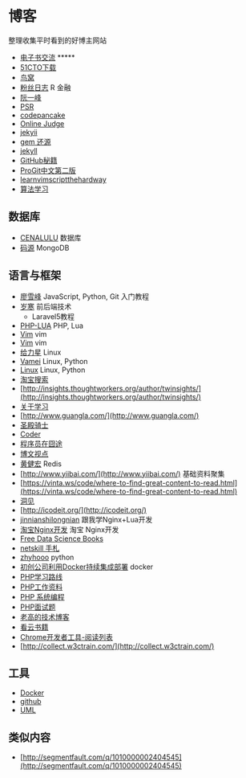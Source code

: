 # 博客

整理收集平时看到的好博主网站

- [电子书交流](http://www.salttiger.com/archives/) *****
- [51CTO下载](http://down.51cto.com/)
- [鸟窝](http://colobu.com/)
- [粉丝日志](http://blog.fens.me/) R 金融
- [阮一峰](http://www.ruanyifeng.com/blog/)
- [PSR](http://segmentfault.com/a/1190000002521577)
- [codepancake](http://codepancake.com/the-best-programming-books-of-september-2015/)
- [Online Judge](http://www.smartoj.com/)
- [jekyii](http://www.cnblogs.com/purediy/archive/2013/03/07/2948892.html)
- [gem 还源](http://www.bubuko.com/infodetail-739997.html)
- [jekyll](http://michaelchelen.net/81fa/install-jekyll-2-ubuntu-14-04/)
- [GitHub秘籍](https://snowdream86.gitbooks.io/github-cheat-sheet/content/zh/index.html)
- [ProGit中文第二版](http://git-scm.com/book/zh/v2)
- [learnvimscriptthehardway](http://learnvimscriptthehardway.stevelosh.com/)
- [算法学习](http://mp.weixin.qq.com/s?__biz=MzA3NDM1NjUwMQ==&mid=209857692&idx=1&sn=ebb4dd27bf3aa6d9682bc486f861020b&scene=23&srcid=10127ONo39i7FkXF8EoVgZ4L#rd)

## 数据库

- [CENALULU](http://cenalulu.github.io/) 数据库
- [码源](http://codefrom.com/t/mongodb%E4%BB%8E%E5%85%A5%E9%97%A8%E5%88%B0%E7%B2%BE%E9%80%9A%E7%B3%BB%E5%88%97%E4%B8%93%E9%A2%98) MongoDB

## 语言与框架

- [廖雪峰](http://www.liaoxuefeng.com/) JavaScript, Python, Git 入门教程
- [岁寒](http://lvwenhan.com/) 前后端技术
    + Laravel5教程
- [PHP-LUA](http://rmingwang.com/) PHP, Lua
- [Vim](http://www.boiajs.com/tags/vim/) vim
- [Vim](http://tieba.baidu.com/p/2859253088) vim
- [给力星](http://www.powerxing.com/) Linux
- [Vamei](http://www.cnblogs.com/vamei/) Linux, Python
- [Linux](http://www.cnblogs.com/peida/) Linux, Python
- [淘宝搜索](http://www.searchtb.com/)
- [http://insights.thoughtworkers.org/author/twinsights/](http://insights.thoughtworkers.org/author/twinsights/)
- [关于学习](http://liguanglei.name/blogs/)
- [http://www.guangla.com/](http://www.guangla.com/)
- [圣殿骑士](http://www.cnblogs.com/KnightsWarrior/)
- [Coder](http://info.9iphp.com/)
- [程序员在囧途](http://www.jtthink.com/)
- [博文视点](http://blog.csdn.net/broadview2006)
- [黄健宏](http://huangz.me/) Redis
- [http://www.yiibai.com/](http://www.yiibai.com/) 基础资料聚集
- [https://vinta.ws/code/where-to-find-great-content-to-read.html](https://vinta.ws/code/where-to-find-great-content-to-read.html)
- [洞见](http://insights.thoughtworkers.org/)
- [http://icodeit.org/](http://icodeit.org/)
- [jinnianshilongnian](http://jinnianshilongnian.iteye.com/category/333854) 跟我学Nginx+Lua开发
- [淘宝Nginx开发](http://tengine.taobao.org/book/index.html#id3) 淘宝 Nginx开发
- [Free Data Science Books](http://www.learndatasci.com/free-books/)
- [netskill 手札](http://netkiller.github.io/)
- [zhyhooo](http://www.cnblogs.com/naive/) python
- [初创公司利用Docker持续集成部署](http://dockone.io/article/671) docker
- [PHP学习路线](http://php.itcast.cn/subject/phpstudypath/index.shtml?1509dzwedmphp)
- [PHP工作资料](http://bbs.itcast.cn/thread-25872-1-1.html?1509dzwedmphp)
- [PHP 系统编程](http://rango.swoole.com/php%E7%B3%BB%E7%BB%9F%E7%BC%96%E7%A8%8B)
- [PHP面试题](http://www.cnblogs.com/zyf-zhaoyafei/p/4828358.html)
- [老高的技术博客](http://www.phpgao.com/html_tag_clear.html)
- [看云书籍](http://www.kancloud.cn/explore)
- [Chrome开发者工具-阅读列表](http://geek.csdn.net/news/detail/41767)
- [http://collect.w3ctrain.com/](http://collect.w3ctrain.com/)

## 工具

- [Docker](http://dockerpool.com/static/books/docker_practice/index.html)
- [github](https://github.com/justjavac/free-programming-books-zh_CN)
- [UML](http://creately.com/)

## 类似内容

- [http://segmentfault.com/q/1010000002404545](http://segmentfault.com/q/1010000002404545)